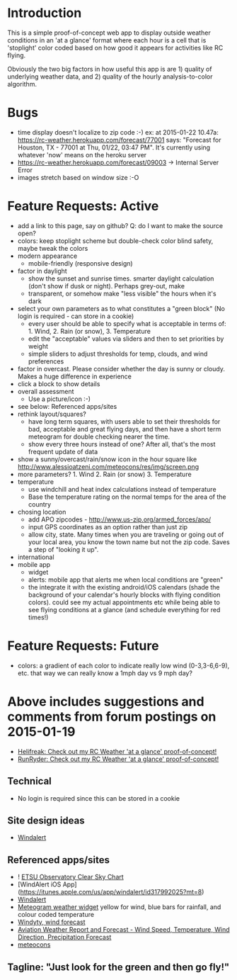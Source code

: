 # Introduction
This is a simple proof-of-concept web app to display outside weather conditions in an 'at a glance' format where each
hour is a cell that is 'stoplight' color coded based on how good it appears for activities like RC flying.

Obviously the two big factors in how useful this app is are 1) quality of underlying weather data, and 2) quality of
the hourly analysis-to-color algorithm.


# Bugs
- time display doesn't localize to zip code :-) ex: at 2015-01-22 10.47a: https://rc-weather.herokuapp.com/forecast/77001
  says: "Forecast for Houston, TX - 77001 at Thu, 01/22, 03:47 PM". It's currently using whatever 'now' means on the
  heroku server
- https://rc-weather.herokuapp.com/forecast/09003 -> Internal Server Error
- images stretch based on window size :-O


# Feature Requests: Active
- add a link to this page, say on github? Q: do I want to make the source open?
- colors: keep stoplight scheme but double-check color blind safety, maybe tweak the colors
- modern appearance
    - mobile-friendly (responsive design)
- factor in daylight
    - show the sunset and sunrise times. smarter daylight calculation (don't show if dusk or night). Perhaps grey-out, make
    - transparent, or somehow make "less visible" the hours when it's dark
- select your own parameters as to what constitutes a "green block" (No login is required - can store in a cookie)
    - every user should be able to specify what is acceptable in terms of: 1. Wind, 2. Rain (or snow), 3. Temperature
    - edit the "acceptable" values via sliders and then to set priorities by weight
    - simple sliders to adjust thresholds for temp, clouds, and wind preferences
- factor in overcast. Please consider whether the day is sunny or cloudy. Makes a huge difference in experience
- click a block to show details
- overall assessment
    - Use a picture/icon :-)
- see below: Referenced apps/sites
- rethink layout/squares?
    - have long term squares, with users able to set their thresholds for bad, acceptable and great flying days, and
      then have a short term meteogram for double checking nearer the time.
    - show every three hours instead of one? After all, that's the most frequent update of data
- show a sunny/overcast/rain/snow icon in the hour square like http://www.alessioatzeni.com/meteocons/res/img/screen.png
- more parameters? 1. Wind 2. Rain (or snow) 3. Temperature
- temperature
    - use windchill and heat index calculations instead of temperature
    - Base the temperature rating on the normal temps for the area of the country
- chosing location
    - add APO zipcodes - http://www.us-zip.org/armed_forces/apo/
    - input GPS coordinates as an option rather than just zip
    - allow city, state. Many times when you are traveling or going out of your local area, you know the town name but
      not the zip code. Saves a step of "looking it up".
- international
- mobile app
    - widget
    - alerts: mobile app that alerts me when local conditions are "green"
    - the integrate it with the existing android/iOS calendars (shade the background of your calendar's hourly blocks
      with flying condition colors). could see my actual appointments etc while being able to see flying conditions at
      a glance (and schedule everything for red times!)


# Feature Requests: Future
- colors: a gradient of each color to indicate really low wind (0-3,3-6,6-9), etc. that way we can really know a 1mph day vs 9 mph day?


# Above includes suggestions and comments from forum postings on 2015-01-19
- [Helifreak: Check out my RC Weather 'at a glance' proof-of-concept!](http://helifreak.com/showthread.php?p=6307025#post6307025)
- [RunRyder: Check out my RC Weather 'at a glance' proof-of-concept!](http://rc.runryder.com/helicopter/t781886p1/?p=6427847#RR)


## Technical
- No login is required since this can be stored in a cookie


## Site design ideas
- [Windalert](http://www.windalert.com/)


## Referenced apps/sites
- ! [ETSU Observatory Clear Sky Chart](http://cleardarksky.com/c/ETSUObTNkey.html?1)
- [WindAlert iOS App] (https://itunes.apple.com/us/app/windalert/id317992025?mt=8)
- [Windalert](http://www.windalert.com/)
- [Meteogram weather widget](https://play.google.com/store/apps/details?id=be.inet.rainwidget)
   yellow for wind, blue bars for rainfall, and colour coded temperature
- [Windyty, wind forecast](https://www.windyty.com/spot/location/42.374/-72.518/name/Amherst?surface,wind,now,42.374,-72.264,11)
- [Aviation Weather Report and Forecast - Wind Speed, Temperature, Wind Direction, Precipitation Forecast](http://www.usairnet.com/cgi-bin/launch/code.cgi?state=TX&sta=KTKI)
- [meteocons](http://www.alessioatzeni.com/meteocons/res/img/screen.png)


## Tagline: "Just look for the green and then go fly!"
